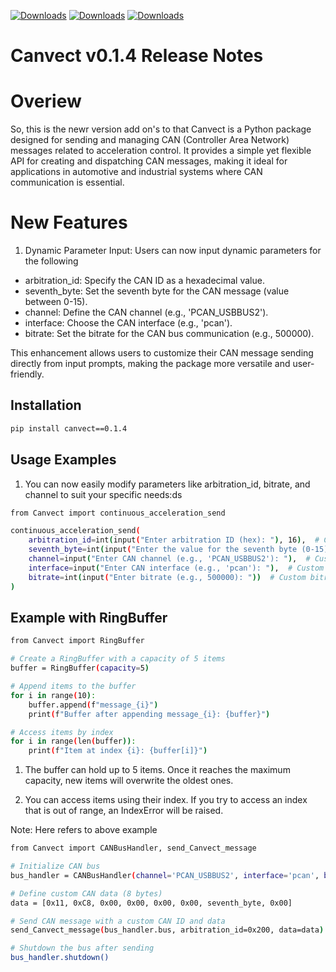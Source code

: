 [![Downloads](https://static.pepy.tech/badge/canvect)](https://pepy.tech/project/canvect)   [![Downloads](https://static.pepy.tech/badge/canvect/month)](https://pepy.tech/project/canvect)   [![Downloads](https://static.pepy.tech/badge/canvect/week)](https://pepy.tech/project/canvect)
# Canvect v0.1.4 Release Notes

# Overiew
So, this is the newr version add on's to that Canvect is a Python package designed for sending and managing CAN (Controller Area Network) messages related to acceleration control. It provides a simple yet flexible API for creating and dispatching CAN messages, making it ideal for applications in automotive and industrial systems where CAN communication is essential.

# New Features
1. Dynamic Parameter Input: Users can now input dynamic parameters for the following

- arbitration_id: Specify the CAN ID as a hexadecimal value.
- seventh_byte: Set the seventh byte for the CAN message (value between 0-15).
- channel: Define the CAN channel (e.g., 'PCAN_USBBUS2').
- interface: Choose the CAN interface (e.g., 'pcan').
- bitrate: Set the bitrate for the CAN bus communication (e.g., 500000).

This enhancement allows users to customize their CAN message sending directly from input prompts, making the package more versatile and user-friendly.

## Installation

```bash
pip install canvect==0.1.4

```

## Usage Examples

1. You can now easily modify parameters like arbitration_id, bitrate, and channel to suit your specific needs:ds

```bash 
from Canvect import continuous_acceleration_send

continuous_acceleration_send(
    arbitration_id=int(input("Enter arbitration ID (hex): "), 16),  # Custom CAN ID
    seventh_byte=int(input("Enter the value for the seventh byte (0-15): ")),  # Seventh byte
    channel=input("Enter CAN channel (e.g., 'PCAN_USBBUS2'): "),  # Custom CAN channel
    interface=input("Enter CAN interface (e.g., 'pcan'): "),  # Custom interface
    bitrate=int(input("Enter bitrate (e.g., 500000): "))  # Custom bitrate
)

```


## Example with RingBuffer

```bash 
from Canvect import RingBuffer

# Create a RingBuffer with a capacity of 5 items
buffer = RingBuffer(capacity=5)

# Append items to the buffer
for i in range(10):
    buffer.append(f"message_{i}")
    print(f"Buffer after appending message_{i}: {buffer}")

# Access items by index
for i in range(len(buffer)):
    print(f"Item at index {i}: {buffer[i]}")


```
1. The buffer can hold up to 5 items. Once it reaches the maximum capacity, new items will overwrite the oldest ones.

2. You can access items using their index. If you try to access an index that is out of range, an IndexError will be raised.

Note: Here refers to above example


```bash 
from Canvect import CANBusHandler, send_Canvect_message

# Initialize CAN bus
bus_handler = CANBusHandler(channel='PCAN_USBBUS2', interface='pcan', bitrate=500000)

# Define custom CAN data (8 bytes)
data = [0x11, 0xC8, 0x00, 0x00, 0x00, 0x00, seventh_byte, 0x00]

# Send CAN message with a custom CAN ID and data
send_Canvect_message(bus_handler.bus, arbitration_id=0x200, data=data)

# Shutdown the bus after sending
bus_handler.shutdown()

```
